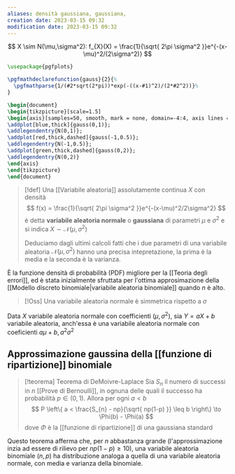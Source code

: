 ```yaml
---
aliases: densità gaussiana, gaussiana, 
creation date: 2023-03-15 09:32
modification date: 2023-03-15 09:32
---
```





$$
X \sim N(\mu,\sigma^2): f_{X}(X) = \frac{1}{\sqrt{ 2\pi \sigma^2 }}e^{-(x-\mu)^2/(2\sigma^2)}
$$

```tikz
\usepackage{pgfplots}

\pgfmathdeclarefunction{gauss}{2}{%
  \pgfmathparse{1/(#2*sqrt(2*pi))*exp(-((x-#1)^2)/(2*#2^2))}%
}

\begin{document}
\begin{tikzpicture}[scale=1.5]
\begin{axis}[samples=50, smooth, mark = none, domain=-4:4, axis lines = left]
\addplot[blue,thick]{gauss(0,1)};
\addlegendentry{N(0,1)};
\addplot[red,thick,dashed]{gauss(-1,0.5)};
\addlegendentry{N(-1,0.5)};
\addplot[green,thick,dashed]{gauss(0,2)};
\addlegendentry{N(0,2)}
\end{axis}
\end{tikzpicture}
\end{document}
```

>[!def]
>Una [[Variabile aleatoria]] assolutamente continua $X$ con densità
>$$ f(x) = \frac{1}{\sqrt{ 2\pi \sigma^2 }}e^{-(x-\mu)^2/2\sigma^2} $$
>è detta **variabile aleatoria normale** o **gaussiana** di parametri $\mu$ e $\sigma^2$ e si indica $X \sim \mathcal{N}(\mu,\sigma^2)$
>
>Deduciamo dagli ultimi calcoli fatti che i due parametri di una variabile aleatoria $\mathcal{N}(\mu,\sigma^2)$ hanno una precisa intepretazione, la prima è la media e la seconda è la varianza.

È la funzione densità di probabilità (PDF) migliore per la [[Teoria degli errori]], ed è stata inizialmente sfruttata per l'ottima approsimazione della [[Modello discreto binomiale|variabile aleatoria binomiale]] quando $n$ è alto.

>[!Oss]
>Una variabile aleatoria normale è simmetrica rispetto a $\sigma$


Data $X$ variabile aleatoria normale con coefficienti $(\mu,\sigma^2)$, sia $Y = aX + b$ variabile aleatoria, anch'essa è una variabile aleatoria normale con coeficienti $a\mu + b, a^2\sigma^2$


## Approssimazione gaussina della [[funzione di ripartizione]] binomiale

>[!teorema] Teorema di DeMoivre-Laplace
>Sia $S_{n}$ il numero di successi in $n$ [[Prove di Bernoulli]], in ognuna delle quali il successo ha probabilità $p \in (0,1)$. Allora per ogni $a < b$
> $$
> P \left\{ a < \frac{S_{n} - np}{\sqrt{ np(1-p) }} \leq b \right\}  \to \Phi(b) - \Phi(a)
>$$
>dove $\Phi$ è la [[funzione di ripartizione]] di una gaussiana standard

Questo teorema afferma che, per $n$ abbastanza grande (l'approssimazione inzia ad essere di rilievo per $np(1 -p) \geq 10$), una variabile aleatoria binomiale $(n,p)$ ha distribuzione analoga a quella di una variabile aleatoria normale, con media e varianza della binomiale.
